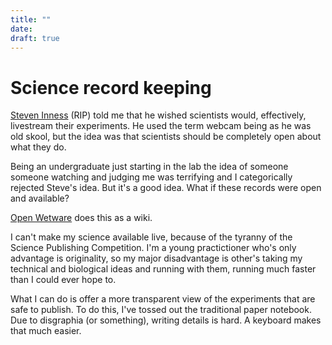 ```yaml
---
title: ""
date: 
draft: true
---
```


# Science record keeping

[Steven Inness]() (RIP) told me that he wished scientists would,
effectively, livestream their experiments. He used the term webcam
being as he was old skool, but the idea was that scientists should
be completely open about what they do.

Being an undergraduate just starting in the lab the idea of someone
someone watching and judging me was terrifying and I categorically
rejected Steve's idea.
But it's a good idea. What if these records were open and available?

[Open Wetware]() does this as a wiki.

I can't make my science available live, because of the tyranny of the
Science Publishing Competition. I'm a young practictioner who's only
advantage is originality, so my major disadvantage is other's taking
my technical and biological ideas and running with them, running
much faster than I could ever hope to.

What I can do is offer a more transparent view of the experiments
that are safe to publish. To do this, I've tossed out the 
traditional paper notebook. Due to disgraphia (or something), writing
details is hard. A keyboard makes that much easier.
